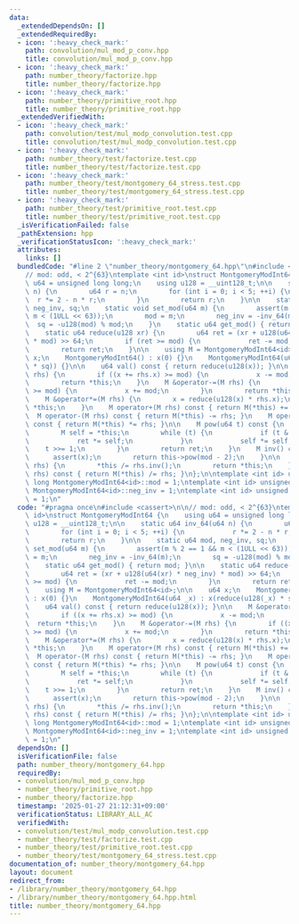 ```yaml
---
data:
  _extendedDependsOn: []
  _extendedRequiredBy:
  - icon: ':heavy_check_mark:'
    path: convolution/mul_mod_p_conv.hpp
    title: convolution/mul_mod_p_conv.hpp
  - icon: ':heavy_check_mark:'
    path: number_theory/factorize.hpp
    title: number_theory/factorize.hpp
  - icon: ':heavy_check_mark:'
    path: number_theory/primitive_root.hpp
    title: number_theory/primitive_root.hpp
  _extendedVerifiedWith:
  - icon: ':heavy_check_mark:'
    path: convolution/test/mul_modp_convolution.test.cpp
    title: convolution/test/mul_modp_convolution.test.cpp
  - icon: ':heavy_check_mark:'
    path: number_theory/test/factorize.test.cpp
    title: number_theory/test/factorize.test.cpp
  - icon: ':heavy_check_mark:'
    path: number_theory/test/montgomery_64_stress.test.cpp
    title: number_theory/test/montgomery_64_stress.test.cpp
  - icon: ':heavy_check_mark:'
    path: number_theory/test/primitive_root.test.cpp
    title: number_theory/test/primitive_root.test.cpp
  _isVerificationFailed: false
  _pathExtension: hpp
  _verificationStatusIcon: ':heavy_check_mark:'
  attributes:
    links: []
  bundledCode: "#line 2 \"number_theory/montgomery_64.hpp\"\n#include <cassert>\n\n\
    // mod: odd, < 2^{63}\ntemplate <int id>\nstruct MontgomeryModInt64 {\n    using\
    \ u64 = unsigned long long;\n    using u128 = __uint128_t;\n\n    static u64 inv_64(u64\
    \ n) {\n        u64 r = n;\n        for (int i = 0; i < 5; ++i) {\n          \
    \  r *= 2 - n * r;\n        }\n        return r;\n    }\n\n    static u64 mod,\
    \ neg_inv, sq;\n    static void set_mod(u64 m) {\n        assert(m % 2 == 1 &&\
    \ m < (1ULL << 63));\n        mod = m;\n        neg_inv = -inv_64(m);\n      \
    \  sq = -u128(mod) % mod;\n    }\n    static u64 get_mod() { return mod; }\n\n\
    \    static u64 reduce(u128 xr) {\n        u64 ret = (xr + u128(u64(xr) * neg_inv)\
    \ * mod) >> 64;\n        if (ret >= mod) {\n            ret -= mod;\n        }\n\
    \        return ret;\n    }\n\n    using M = MontgomeryModInt64<id>;\n\n    u64\
    \ x;\n    MontgomeryModInt64() : x(0) {}\n    MontgomeryModInt64(u64 _x) : x(reduce(u128(_x)\
    \ * sq)) {}\n\n    u64 val() const { return reduce(u128(x)); }\n\n    M &operator+=(M\
    \ rhs) {\n        if ((x += rhs.x) >= mod) {\n            x -= mod;\n        }\n\
    \        return *this;\n    }\n    M &operator-=(M rhs) {\n        if ((x -= rhs.x)\
    \ >= mod) {\n            x += mod;\n        }\n        return *this;\n    }\n\
    \    M &operator*=(M rhs) {\n        x = reduce(u128(x) * rhs.x);\n        return\
    \ *this;\n    }\n    M operator+(M rhs) const { return M(*this) += rhs; }\n  \
    \  M operator-(M rhs) const { return M(*this) -= rhs; }\n    M operator*(M rhs)\
    \ const { return M(*this) *= rhs; }\n\n    M pow(u64 t) const {\n        M ret(1);\n\
    \        M self = *this;\n        while (t) {\n            if (t & 1) {\n    \
    \            ret *= self;\n            }\n            self *= self;\n        \
    \    t >>= 1;\n        }\n        return ret;\n    }\n    M inv() const {\n  \
    \      assert(x);\n        return this->pow(mod - 2);\n    }\n\n    M &operator/=(M\
    \ rhs) {\n        *this /= rhs.inv();\n        return *this;\n    }\n    M operator/(M\
    \ rhs) const { return M(*this) /= rhs; }\n};\n\ntemplate <int id> unsigned long\
    \ long MontgomeryModInt64<id>::mod = 1;\ntemplate <int id> unsigned long long\
    \ MontgomeryModInt64<id>::neg_inv = 1;\ntemplate <int id> unsigned long long MontgomeryModInt64<id>::sq\
    \ = 1;\n"
  code: "#pragma once\n#include <cassert>\n\n// mod: odd, < 2^{63}\ntemplate <int\
    \ id>\nstruct MontgomeryModInt64 {\n    using u64 = unsigned long long;\n    using\
    \ u128 = __uint128_t;\n\n    static u64 inv_64(u64 n) {\n        u64 r = n;\n\
    \        for (int i = 0; i < 5; ++i) {\n            r *= 2 - n * r;\n        }\n\
    \        return r;\n    }\n\n    static u64 mod, neg_inv, sq;\n    static void\
    \ set_mod(u64 m) {\n        assert(m % 2 == 1 && m < (1ULL << 63));\n        mod\
    \ = m;\n        neg_inv = -inv_64(m);\n        sq = -u128(mod) % mod;\n    }\n\
    \    static u64 get_mod() { return mod; }\n\n    static u64 reduce(u128 xr) {\n\
    \        u64 ret = (xr + u128(u64(xr) * neg_inv) * mod) >> 64;\n        if (ret\
    \ >= mod) {\n            ret -= mod;\n        }\n        return ret;\n    }\n\n\
    \    using M = MontgomeryModInt64<id>;\n\n    u64 x;\n    MontgomeryModInt64()\
    \ : x(0) {}\n    MontgomeryModInt64(u64 _x) : x(reduce(u128(_x) * sq)) {}\n\n\
    \    u64 val() const { return reduce(u128(x)); }\n\n    M &operator+=(M rhs) {\n\
    \        if ((x += rhs.x) >= mod) {\n            x -= mod;\n        }\n      \
    \  return *this;\n    }\n    M &operator-=(M rhs) {\n        if ((x -= rhs.x)\
    \ >= mod) {\n            x += mod;\n        }\n        return *this;\n    }\n\
    \    M &operator*=(M rhs) {\n        x = reduce(u128(x) * rhs.x);\n        return\
    \ *this;\n    }\n    M operator+(M rhs) const { return M(*this) += rhs; }\n  \
    \  M operator-(M rhs) const { return M(*this) -= rhs; }\n    M operator*(M rhs)\
    \ const { return M(*this) *= rhs; }\n\n    M pow(u64 t) const {\n        M ret(1);\n\
    \        M self = *this;\n        while (t) {\n            if (t & 1) {\n    \
    \            ret *= self;\n            }\n            self *= self;\n        \
    \    t >>= 1;\n        }\n        return ret;\n    }\n    M inv() const {\n  \
    \      assert(x);\n        return this->pow(mod - 2);\n    }\n\n    M &operator/=(M\
    \ rhs) {\n        *this /= rhs.inv();\n        return *this;\n    }\n    M operator/(M\
    \ rhs) const { return M(*this) /= rhs; }\n};\n\ntemplate <int id> unsigned long\
    \ long MontgomeryModInt64<id>::mod = 1;\ntemplate <int id> unsigned long long\
    \ MontgomeryModInt64<id>::neg_inv = 1;\ntemplate <int id> unsigned long long MontgomeryModInt64<id>::sq\
    \ = 1;\n"
  dependsOn: []
  isVerificationFile: false
  path: number_theory/montgomery_64.hpp
  requiredBy:
  - convolution/mul_mod_p_conv.hpp
  - number_theory/primitive_root.hpp
  - number_theory/factorize.hpp
  timestamp: '2025-01-27 21:12:31+09:00'
  verificationStatus: LIBRARY_ALL_AC
  verifiedWith:
  - convolution/test/mul_modp_convolution.test.cpp
  - number_theory/test/factorize.test.cpp
  - number_theory/test/primitive_root.test.cpp
  - number_theory/test/montgomery_64_stress.test.cpp
documentation_of: number_theory/montgomery_64.hpp
layout: document
redirect_from:
- /library/number_theory/montgomery_64.hpp
- /library/number_theory/montgomery_64.hpp.html
title: number_theory/montgomery_64.hpp
---
```

